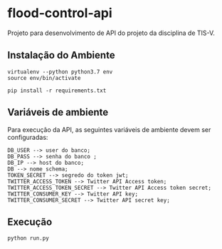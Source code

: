 # flood-control-api

Projeto para desenvolvimento de API do projeto da disciplina de TIS-V. 

## Instalação do Ambiente
```
virtualenv --python python3.7 env
source env/bin/activate
```
```
pip install -r requirements.txt
```

## Variáveis de ambiente 
Para execução da API, as seguintes variáveis de ambiente devem ser configuradas:
```
DB_USER --> user do banco;
DB_PASS --> senha do banco ;
DB_IP --> host do banco;
DB --> nome schema;
TOKEN_SECRET --> segredo do token jwt;
TWITTER_ACCESS_TOKEN --> Twitter API Access token;
TWITTER_ACCESS_TOKEN_SECRET --> Twitter API Access token secret;
TWITTER_CONSUMER_KEY --> Twitter API key;
TWITTER_CONSUMER_SECRET --> Twitter API secret key;
```

## Execução 
```
python run.py
```
